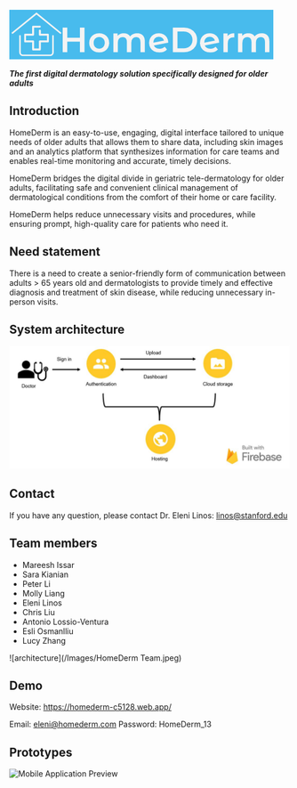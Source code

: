 ![homederm](/Images/logo.png)

_**The first digital dermatology solution specifically designed for older adults**_

## Introduction

HomeDerm is an easy-to-use, engaging, digital interface tailored to unique needs of older adults that allows them to share data, including skin images and an analytics platform that synthesizes information for care teams and enables real-time monitoring and accurate, timely decisions. 

HomeDerm bridges the digital divide in geriatric tele-dermatology for older adults, facilitating safe and convenient clinical management of dermatological conditions from the comfort of their home or care facility.	

HomeDerm helps reduce unnecessary visits and procedures, while ensuring prompt, high-quality care for patients who need it.

## Need statement

There is a need to create a senior-friendly form of communication between adults > 65 years old and dermatologists to provide timely and effective diagnosis and treatment of skin disease, while reducing unnecessary in-person visits.

## System architecture 

![architecture](/Images/architecture.jpg)


## Contact

If you have any question, please contact Dr. Eleni Linos: linos@stanford.edu

## Team members

* Mareesh Issar
* Sara Kianian
* Peter Li
* Molly Liang
* Eleni Linos
* Chris Liu
* Antonio Lossio-Ventura
* Esli Osmanlliu
* Lucy Zhang

![architecture](/Images/HomeDerm Team.jpeg)

## Demo

Website: https://homederm-c5128.web.app/

Email: eleni@homederm.com
Password: HomeDerm_13

## Prototypes

<img src='../prototypes/HomeDermMobileApplicationPreview.gif' title='Mobile Application Preview' width='' alt='Mobile Application Preview' />


